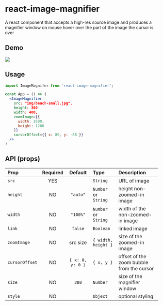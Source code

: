# react-image-magnifier
A react component that accepts a high-res source image and produces a magnifier window on mouse hover over the part of the image the cursor is over


## Demo

![](http://media.giphy.com/media/xTiTnidsMNlZlf9I2c/giphy.gif)


## Usage

```jsx
import ImageMagnifer from 'react-image-magnifier';

const App = () => (
  <ImageMagnifier
    src: "img/beach-small.jpg",
    height: 300
    width: 400,
    zoomImage={{
      width: 1600,
      height: 1200
    }}
    cursorOffset={{ x: 80, y: -80 }}
  />
)
```

## API (props)

| Prop | Required | Default  | Type | Description |
| :------------- |:---:|:----------------:| :--------------------| :-----|
| `src`          | YES |                  | `String`             | URL of image |
| `height`       |  NO | `"auto"`         | `Number` or `String` | height non-zoomed-in image |
| `width`        |  NO | `"100%"`         | `Number` or `String` | width of the non-zoomed-in image |
| `link`         |  NO | `false`          | `Boolean`            | linked image |
| `zoomImage`    |  NO | src size         | `{ width, height }`  | size of the zoomed-in image |
| `cursorOffset` |  NO | `{ x: 0, y: 0 }` | `{ x, y }`           | offset of the zoom bubble from the cursor |
| `size`         |  NO | `200`            | `Number`             | size of the magnifier window |
| `style`        |  NO |                  | `Object`             | optional styling |
